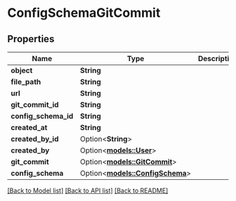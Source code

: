 # ConfigSchemaGitCommit

## Properties

Name | Type | Description | Notes
------------ | ------------- | ------------- | -------------
**object** | **String** |  | 
**file_path** | **String** |  | 
**url** | **String** |  | 
**git_commit_id** | **String** |  | 
**config_schema_id** | **String** |  | 
**created_at** | **String** |  | 
**created_by_id** | Option<**String**> |  | 
**created_by** | Option<[**models::User**](User.md)> |  | 
**git_commit** | Option<[**models::GitCommit**](GitCommit.md)> |  | 
**config_schema** | Option<[**models::ConfigSchema**](ConfigSchema.md)> |  | 

[[Back to Model list]](../README.md#documentation-for-models) [[Back to API list]](../README.md#documentation-for-api-endpoints) [[Back to README]](../README.md)


